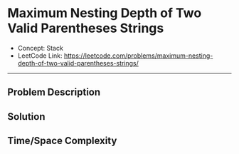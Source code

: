 # Maximum Nesting Depth of Two Valid Parentheses Strings

- Concept: Stack
- LeetCode Link: https://leetcode.com/problems/maximum-nesting-depth-of-two-valid-parentheses-strings/

---

## Problem Description

## Solution

## Time/Space Complexity

